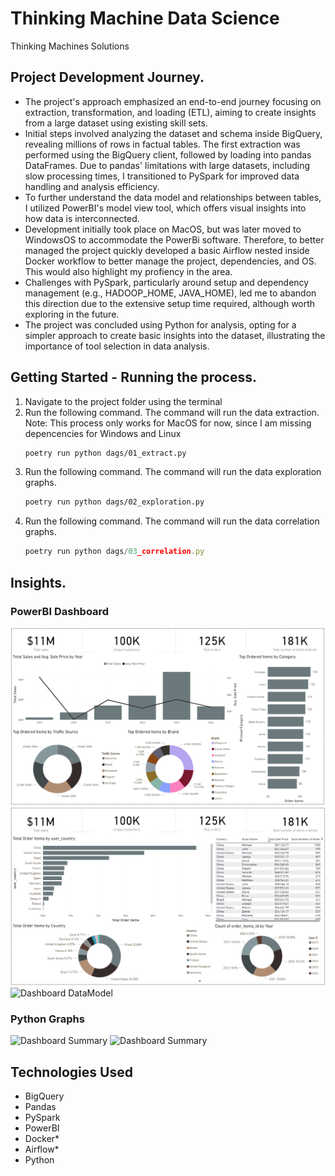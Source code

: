 # Thinking Machine Data Science
Thinking Machines Solutions

<!-- Project Development -->
## Project Development Journey.
- The project's approach emphasized an end-to-end journey focusing on extraction, transformation, and loading (ETL), aiming to create insights from a large dataset using existing skill sets.
- Initial steps involved analyzing the dataset and schema inside BigQuery, revealing millions of rows in factual tables. The first extraction was performed using the BigQuery client, followed by loading into pandas DataFrames. Due to pandas' limitations with large datasets, including slow processing times, I transitioned to PySpark for improved data handling and analysis efficiency.
- To further understand the data model and relationships between tables, I utilized PowerBI's model view tool, which offers visual insights into how data is interconnected.
- Development initially took place on MacOS, but was later moved to WindowsOS to accommodate the PowerBi software. Therefore, to better managed the project quickly developed a basic Airflow nested inside Docker workflow to better manage the project, dependencies, and OS. This would also highlight my profiency in the area.
- Challenges with PySpark, particularly around setup and dependency management (e.g., HADOOP_HOME, JAVA_HOME), led me to abandon this direction due to the extensive setup time required, although worth exploring in the future.
- The project was concluded using Python for analysis, opting for a simpler approach to create basic insights into the dataset, illustrating the importance of tool selection in data analysis.

## Getting Started - Running the process.

1. Navigate to the project folder using the terminal
2. Run the following command. The command will run the data extraction. Note: This process only works for MacOS for now, since I am missing depencencies for Windows and Linux
   ```sh
   poetry run python dags/01_extract.py
   ```
3. Run the following command. The command will run the data exploration graphs.
   ```sh
   poetry run python dags/02_exploration.py
   ```
4. Run the following command. The command will run the data correlation graphs.
   ```js
   poetry run python dags/03_correlation.py
   ```
## Insights.

### PowerBI Dashboard
![Dashboard Summary](.output/01_pbi/01_Summary.PNG)
![Dashboard Customer](.output/01_pbi/02_Customer.PNG)
![Dashboard DataModel](.output/01_pbi/03_DataModel.PNG)

### Python Graphs
![Dashboard Summary](.output/02_python/01_Summary.PNG)
![Dashboard Summary](.output/02_python/01_Summary.PNG)


## Technologies Used
- BigQuery
- Pandas
- PySpark
- PowerBI
- Docker*
- Airflow*
- Python